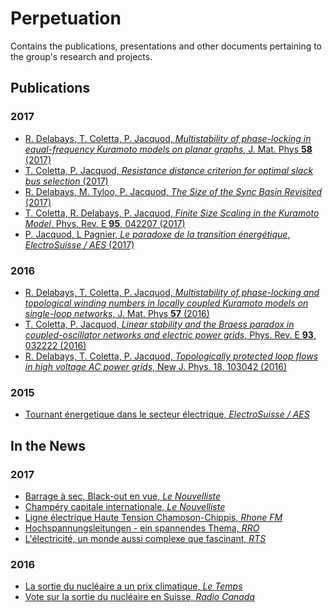 # Perpetuation
Contains the publications, presentations and other documents pertaining to the group's
research and projects.

## Publications

### 2017
* [R. Delabays, T. Coletta, P. Jacquod, *Multistability of phase-locking in equal-frequency Kuramoto models on planar graphs*, J. Mat. Phys **58**  (2017)](https://github.com/GeeeHesso/Perpetuation/tree/master/2017/Papers/Multistability_of_phase-locking_in_equal-frequency_Kuramoto_models_on_planar_graphs)
* [T. Coletta, P. Jacquod, *Resistance distance criterion for optimal slack bus selection* (2017)](https://github.com/GeeeHesso/Perpetuation/tree/master/2017/Papers/Resistance_Distance_Criterion_for_Optimal_Slack_Bus_Selection)
* [R. Delabays, M. Tyloo, P. Jacquod, *The Size of the Sync Basin Revisited* (2017)](https://github.com/GeeeHesso/Perpetuation/tree/master/2017/Papers/The_Size_of_the_Sync_Basin_Revisited)
* [T. Coletta, R. Delabays, P. Jacquod, *Finite Size Scaling in the Kuramoto Model*, Phys. Rev. E **95**, 042207 (2017)](https://github.com/GeeeHesso/Perpetuation/tree/master/2017/Papers/Finite_Size_Scaling)
* [P. Jacquod, L Pagnier, *Le paradoxe de la transition énergétique*, *ElectroSuisse / AES* (2017)](https://github.com/GeeeHesso/Perpetuation/tree/master/2017/Papers/Paradoxe_Transition_Energétique)

### 2016
* [R. Delabays, T. Coletta, P. Jacquod, *Multistability of phase-locking and topological winding numbers in locally coupled Kuramoto models on single-loop networks*, J. Mat. Phys **57** (2016)](https://github.com/GeeeHesso/Perpetuation/tree/master/2016/Papers/Multistability_of_phase-locking_and_topological_winding_numbers_in_locally_coupled_Kuramoto_models_on_single-loop_networks)
* [T. Coletta, P. Jacquod, *Linear stability and the Braess paradox in coupled-oscillator networks and electric power grids*, Phys. Rev. E **93**, 032222 (2016)](https://github.com/GeeeHesso/Perpetuation/tree/master/2016/Papers/Braess_Paradox)
* [R. Delabays, T. Coletta, P. Jacquod, *Topologically protected loop flows in high voltage AC power grids*, New J. Phys. 18, 103042 (2016)](https://github.com/GeeeHesso/Perpetuation/tree/master/2016/Papers/Topological_Protection)

### 2015

* [Tournant énergetique dans le secteur électrique, *ElectroSuisse / AES*](https://github.com/GeeeHesso/Perpetuation/tree/master/2015/Papers/Tournant_energetique_dans_le_secteur_electrique)

## In the News

### 2017

* [Barrage à sec, Black-out en vue, *Le Nouvelliste*](https://github.com/GeeeHesso/Perpetuation/tree/master/2017/In_the_News/Barrages_a_sec_black_out_en_vue)
* [Champéry capitale internationale, *Le Nouvelliste*](https://github.com/GeeeHesso/Perpetuation/tree/master/2017/In_the_News/Champery_capitale_internationale)
* [Ligne électrique Haute Tension Chamoson-Chippis, *Rhone FM*](https://github.com/GeeeHesso/Perpetuation/tree/master/2017/In_the_News/RHONEFM_ligne_electrique_HT)
* [Hochspannungsleitungen - ein spannendes Thema, *RRO*](https://github.com/GeeeHesso/Perpetuation/tree/master/2017/In_the_News/RRO_Hochspannungleitung)
* [L'électricité, un monde aussi complexe que fascinant, *RTS*](https://github.com/GeeeHesso/Perpetuation/tree/master/2017/In_the_News/RTS_electricite_un_monde_fascinant)


### 2016

* [La sortie du nucléaire a un prix climatique, *Le Temps*](https://github.com/GeeeHesso/Perpetuation/tree/master/2016/In_the_News/La_sortie_du_nucleaire_a_un_prix_climatique)
* [Vote sur la sortie du nucléaire en Suisse, *Radio Canada*](https://github.com/GeeeHesso/Perpetuation/tree/master/2016/In_the_News/RCANADA_Vote_sortie_nucleaire)


